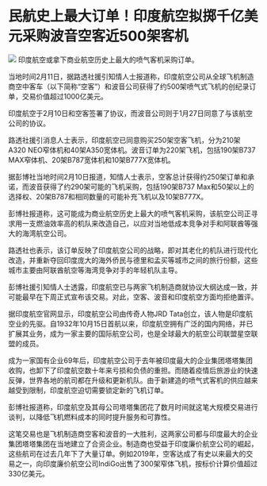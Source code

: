# 民航史上最大订单！印度航空拟掷千亿美元采购波音空客近500架客机

![](https://inews.gtimg.com/newsapp_bt/0/15658369609/1000)
印度航空或拿下商业航空历史上最大的喷气客机采购订单。

当地时间2月11日，据路透社援引知情人士报道称，印度航空公司从全球飞机制造商空中客车（以下简称“空客”）和波音公司获得了约500架喷气式飞机的创纪录订单，交易价值超过1000亿美元。

印度航空于2月10日和空客签署了协议，而波音公司则于1月27日同意了与该航空公司的协议。

路透社援引消息人士表示，印度航空已同意购买250架空客飞机，分为210架A320
NEO窄体机和40架A350宽体机。波音订单为220架飞机，包括190架B737 MAX窄体机、20架B787宽体机和10架B777X宽体机。

据彭博社当地时间2月10日报道，知情人士表示，空客总计获得约250架订单和承诺，而波音获得了约290架可能的飞机采购，包括190架B737
Max和50架以上的选择权、20架B787和相同数量的可能补充飞机以及10架B777X。

彭博社报道称，这可能成为商业航空历史上最大的喷气客机采购，该航空公司正寻求用一支燃油效率高的机队来改造自己，以应对当地低成本竞争对手和阿联酋等强大的海湾航空公司。

路透社也表示，该订单反映了印度航空公司的战略，即对其老化的机队进行现代化改造，并重新夺回印度庞大的海外侨民与德里和孟买等城市之间的旅行份额，这些城市主要由阿联酋航空等海湾竞争对手的年轻机队主导。

彭博社援引知情人士透露，印度航空已与两家飞机制造商就协议大纲达成一致，并可能最早在下周正式宣布该交易。对此，空客、波音和印度航空方面均拒绝置评。

据印度航空官网显示，印度航空公司由传奇人物JRD
Tata创立，该人物是印度航空业的先驱。自1932年10月15日首航以来，印度航空拥有广泛的国内网络，并已扩展其业务，成为一家主要的国际航空公司，也是全球最大的航空公司联盟星空联盟的成员。

成为一家国有企业69年后，印度航空公司于去年被印度最大的企业集团塔塔集团收购，也卸下了印度航空数十年来亏损和负债的重担。而随着疫情后旅游业的快速反弹，世界各地的航司都在升级和更新机队。由于新建造的喷气式客机的供应越来越受到限制，印度航空迫切需要锁定新的飞机订单。

彭博社报道称，印度航空及其母公司塔塔集团花了数月时间就这笔大规模交易进行谈判，以降低飞机燃料成本的同时提升服务和可靠性。

这笔交易也是飞机制造商空客和波音的一大胜利，这两家公司都与印度最大的企业集团塔塔集团在当地建立了合资企业。制造商也受益于印度廉价航空公司的崛起，这些航司在过去几年下了大量订单。例如2019年，空客达成了有史以来最大的交易之一，向印度廉价航空公司IndiGo出售了300架窄体飞机，按标价计算价值超过330亿美元。

